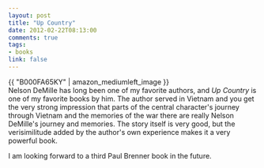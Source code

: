 ```yaml
---
layout: post
title: "Up Country"
date: 2012-02-22T08:13:00
comments: true
tags:
- books
link: false
---
```

{{ "B000FA65KY" | amazon_mediumleft_image }}  
Nelson DeMille has long been one of my favorite authors, and _Up Country_ is one of my favorite books by him. The author served in Vietnam and you get the very strong impression that parts of the central character's journey through Vietnam and the memories of the war there are really Nelson DeMille's journey and memories. The story itself is very good, but the verisimilitude added by the author's own experience makes it a very powerful book. 

I am looking forward to a third Paul Brenner book in the future.
